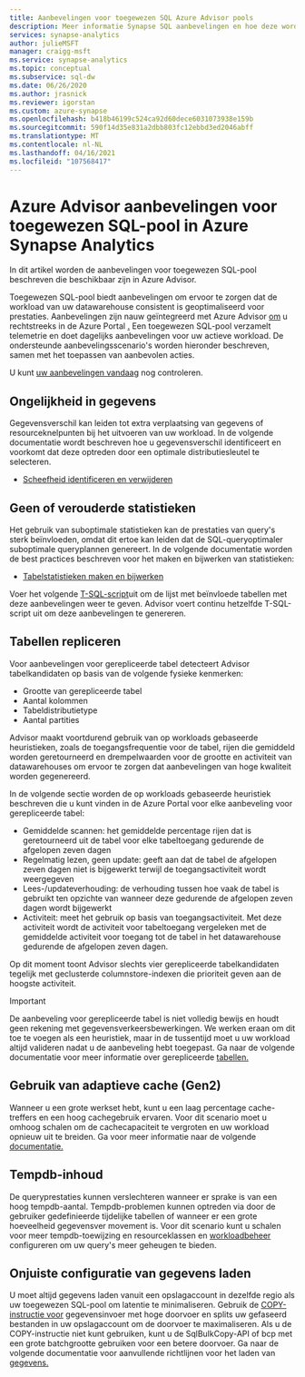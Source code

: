 ```yaml
---
title: Aanbevelingen voor toegewezen SQL Azure Advisor pools
description: Meer informatie Synapse SQL aanbevelingen en hoe deze worden gegenereerd
services: synapse-analytics
author: julieMSFT
manager: craigg-msft
ms.service: synapse-analytics
ms.topic: conceptual
ms.subservice: sql-dw
ms.date: 06/26/2020
ms.author: jrasnick
ms.reviewer: igorstan
ms.custom: azure-synapse
ms.openlocfilehash: b418b46199c524ca92d60dece6031073938e159b
ms.sourcegitcommit: 590f14d35e831a2dbb803fc12ebbd3ed2046abff
ms.translationtype: MT
ms.contentlocale: nl-NL
ms.lasthandoff: 04/16/2021
ms.locfileid: "107568417"
---
```

# <a name="azure-advisor-recommendations-for-dedicated-sql-pool-in-azure-synapse-analytics"></a>Azure Advisor aanbevelingen voor toegewezen SQL-pool in Azure Synapse Analytics

In dit artikel worden de aanbevelingen voor toegewezen SQL-pool beschreven die beschikbaar zijn in Azure Advisor.  

Toegewezen SQL-pool biedt aanbevelingen om ervoor te zorgen dat de workload van uw datawarehouse consistent is geoptimaliseerd voor prestaties. Aanbevelingen zijn nauw geïntegreerd met Azure Advisor [om](../../advisor/advisor-performance-recommendations.md?toc=/azure/synapse-analytics/sql-data-warehouse/toc.json&bc=/azure/synapse-analytics/sql-data-warehouse/breadcrumb/toc.json) u rechtstreeks in de Azure Portal [.](https://aka.ms/Azureadvisor) Een toegewezen SQL-pool verzamelt telemetrie en doet dagelijks aanbevelingen voor uw actieve workload. De ondersteunde aanbevelingsscenario's worden hieronder beschreven, samen met het toepassen van aanbevolen acties.

U kunt [uw aanbevelingen vandaag](https://aka.ms/Azureadvisor) nog controleren. 

## <a name="data-skew"></a>Ongelijkheid in gegevens

Gegevensverschil kan leiden tot extra verplaatsing van gegevens of resourceknelpunten bij het uitvoeren van uw workload. In de volgende documentatie wordt beschreven hoe u gegevensverschil identificeert en voorkomt dat deze optreden door een optimale distributiesleutel te selecteren.

- [Scheefheid identificeren en verwijderen](sql-data-warehouse-tables-distribute.md#how-to-tell-if-your-distribution-column-is-a-good-choice)

## <a name="no-or-outdated-statistics"></a>Geen of verouderde statistieken

Het gebruik van suboptimale statistieken kan de prestaties van query's sterk beïnvloeden, omdat dit ertoe kan leiden dat de SQL-queryoptimaler suboptimale queryplannen genereert. In de volgende documentatie worden de best practices beschreven voor het maken en bijwerken van statistieken:

- [Tabelstatistieken maken en bijwerken](sql-data-warehouse-tables-statistics.md)

Voer het volgende  [T-SQL-script](https://github.com/Microsoft/sql-data-warehouse-samples/blob/master/samples/sqlops/MonitoringScripts/ImpactedTables)uit om de lijst met beïnvloede tabellen met deze aanbevelingen weer te geven. Advisor voert continu hetzelfde T-SQL-script uit om deze aanbevelingen te genereren.

## <a name="replicate-tables"></a>Tabellen repliceren

Voor aanbevelingen voor gerepliceerde tabel detecteert Advisor tabelkandidaten op basis van de volgende fysieke kenmerken:

- Grootte van gerepliceerde tabel
- Aantal kolommen
- Tabeldistributietype
- Aantal partities

Advisor maakt voortdurend gebruik van op workloads gebaseerde heuristieken, zoals de toegangsfrequentie voor de tabel, rijen die gemiddeld worden geretourneerd en drempelwaarden voor de grootte en activiteit van datawarehouses om ervoor te zorgen dat aanbevelingen van hoge kwaliteit worden gegenereerd.

In de volgende sectie worden de op workloads gebaseerde heuristiek beschreven die u kunt vinden in de Azure Portal voor elke aanbeveling voor gerepliceerde tabel:

- Gemiddelde scannen: het gemiddelde percentage rijen dat is geretourneerd uit de tabel voor elke tabeltoegang gedurende de afgelopen zeven dagen
- Regelmatig lezen, geen update: geeft aan dat de tabel de afgelopen zeven dagen niet is bijgewerkt terwijl de toegangsactiviteit wordt weergegeven
- Lees-/updateverhouding: de verhouding tussen hoe vaak de tabel is gebruikt ten opzichte van wanneer deze gedurende de afgelopen zeven dagen wordt bijgewerkt
- Activiteit: meet het gebruik op basis van toegangsactiviteit. Met deze activiteit wordt de activiteit voor tabeltoegang vergeleken met de gemiddelde activiteit voor toegang tot de tabel in het datawarehouse gedurende de afgelopen zeven dagen.

Op dit moment toont Advisor slechts vier gerepliceerde tabelkandidaten tegelijk met geclusterde columnstore-indexen die prioriteit geven aan de hoogste activiteit.

> [!IMPORTANT]
> De aanbeveling voor gerepliceerde tabel is niet volledig bewijs en houdt geen rekening met gegevensverkeersbewerkingen. We werken eraan om dit toe te voegen als een heuristiek, maar in de tussentijd moet u uw workload altijd valideren nadat u de aanbeveling hebt toegepast. Ga naar de volgende documentatie voor meer informatie over gerepliceerde [tabellen.](design-guidance-for-replicated-tables.md#what-is-a-replicated-table)


## <a name="adaptive-gen2-cache-utilization"></a>Gebruik van adaptieve cache (Gen2)
Wanneer u een grote werkset hebt, kunt u een laag percentage cache-treffers en een hoog cachegebruik ervaren. Voor dit scenario moet u omhoog schalen om de cachecapaciteit te vergroten en uw workload opnieuw uit te breiden. Ga voor meer informatie naar de volgende [documentatie.](./sql-data-warehouse-how-to-monitor-cache.md) 

## <a name="tempdb-contention"></a>Tempdb-inhoud

De queryprestaties kunnen verslechteren wanneer er sprake is van een hoog tempdb-aantal.  Tempdb-problemen kunnen optreden via door de gebruiker gedefinieerde tijdelijke tabellen of wanneer er een grote hoeveelheid gegevensver movement is. Voor dit scenario kunt u schalen voor meer tempdb-toewijzing en resourceklassen en [workloadbeheer](./sql-data-warehouse-workload-management.md) configureren om uw query's meer geheugen te bieden. 

## <a name="data-loading-misconfiguration"></a>Onjuiste configuratie van gegevens laden

U moet altijd gegevens laden vanuit een opslagaccount in dezelfde regio als uw toegewezen SQL-pool om latentie te minimaliseren. Gebruik de [COPY-instructie voor](/sql/t-sql/statements/copy-into-transact-sql?view=azure-sqldw-latest&preserve-view=true) gegevensinvoer met hoge doorvoer en splits uw gefaseerd bestanden in uw opslagaccount om de doorvoer te maximaliseren. Als u de COPY-instructie niet kunt gebruiken, kunt u de SqlBulkCopy-API of bcp met een grote batchgrootte gebruiken voor een betere doorvoer. Ga naar de volgende documentatie voor aanvullende richtlijnen voor het laden van [gegevens.](./guidance-for-loading-data.md)